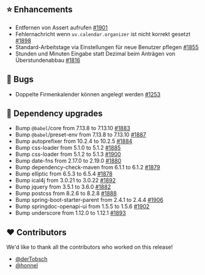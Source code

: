 ## ⭐ Enhancements

- Entfernen von Assert aufrufen [#1901](https://github.com/urlaubsverwaltung/urlaubsverwaltung/pull/1901)
- Fehlernachricht wenn `uv.calendar.organizer` ist nicht korrekt gesetzt [#1898](https://github.com/urlaubsverwaltung/urlaubsverwaltung/issues/1898)
- Standard-Arbeitstage via Einstellungen für neue Benutzer pflegen  [#1855](https://github.com/urlaubsverwaltung/urlaubsverwaltung/issues/1855)
- Stunden und Minuten Eingabe statt Dezimal beim Anträgen von Überstundenabbau [#1816](https://github.com/urlaubsverwaltung/urlaubsverwaltung/issues/1816)

## 🐞 Bugs

- Doppelte Firmenkalender können angelegt werden [#1253](https://github.com/urlaubsverwaltung/urlaubsverwaltung/issues/1253)

## 🔨 Dependency upgrades

- Bump `@babel`/core from 7.13.8 to 7.13.10 [#1883](https://github.com/urlaubsverwaltung/urlaubsverwaltung/pull/1883)
- Bump `@babel`/preset-env from 7.13.8 to 7.13.10 [#1887](https://github.com/urlaubsverwaltung/urlaubsverwaltung/pull/1887)
- Bump autoprefixer from 10.2.4 to 10.2.5 [#1884](https://github.com/urlaubsverwaltung/urlaubsverwaltung/pull/1884)
- Bump css-loader from 5.1.0 to 5.1.2 [#1885](https://github.com/urlaubsverwaltung/urlaubsverwaltung/pull/1885)
- Bump css-loader from 5.1.2 to 5.1.3 [#1900](https://github.com/urlaubsverwaltung/urlaubsverwaltung/pull/1900)
- Bump date-fns from 2.17.0 to 2.19.0 [#1880](https://github.com/urlaubsverwaltung/urlaubsverwaltung/pull/1880)
- Bump dependency-check-maven from 6.1.1 to 6.1.2 [#1879](https://github.com/urlaubsverwaltung/urlaubsverwaltung/pull/1879)
- Bump elliptic from 6.5.3 to 6.5.4 [#1878](https://github.com/urlaubsverwaltung/urlaubsverwaltung/pull/1878)
- Bump ical4j from 3.0.21 to 3.0.22 [#1892](https://github.com/urlaubsverwaltung/urlaubsverwaltung/pull/1892)
- Bump jquery from 3.5.1 to 3.6.0 [#1882](https://github.com/urlaubsverwaltung/urlaubsverwaltung/pull/1882)
- Bump postcss from 8.2.6 to 8.2.8 [#1888](https://github.com/urlaubsverwaltung/urlaubsverwaltung/pull/1888)
- Bump spring-boot-starter-parent from 2.4.1 to 2.4.4 [#1906](https://github.com/urlaubsverwaltung/urlaubsverwaltung/pull/1906)
- Bump springdoc-openapi-ui from 1.5.5 to 1.5.6 [#1902](https://github.com/urlaubsverwaltung/urlaubsverwaltung/pull/1902)
- Bump underscore from 1.12.0 to 1.12.1 [#1893](https://github.com/urlaubsverwaltung/urlaubsverwaltung/pull/1893)

## ❤️ Contributors

We'd like to thank all the contributors who worked on this release!

- [@derTobsch](https://github.com/derTobsch)
- [@honnel](https://github.com/honnel)
